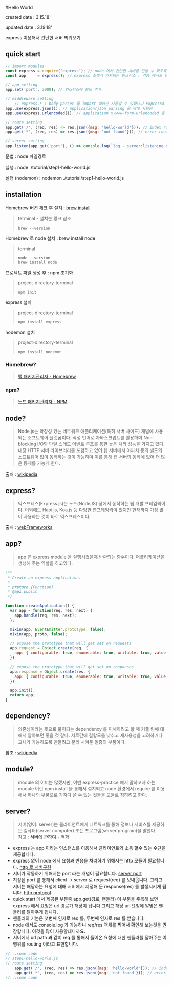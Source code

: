 #Hello World

created date : 3.15.18'

updated date : 3.19.18'

express 이용해서 간단한 서버 띄워보기

## quick start
```javascript
// import modules
const express = require('express'); // node 에서 간단한 서버를 만들 수 있도록 도와주는 모듈
const app     = express(); // express 실행시 반환되는 인스턴스 : 각종 메서드 들이 내장 되어 있음

// app setting
app.set('port', 3000); // 인스턴스에 필드 추가

// middleware setting
	// express.* : body-parser 를 import 해야만 사용할 수 있었으나 Express4 부터 내장 메서드로 등록됨
app.use(express.json()); // application/json parsing 을 위해 사용됨
app.use(express.urlencoded()); // application x-www-form-urlencoded 을 위해 사용됨

// route setting
app.get('/', (req, res) => res.json({msg: 'hello-world'})); // index routing
app.get('*', (req, res) => res.json({msg: 'not found'})); // error routing

// server setting
app.listen(app.get('port'), () => console.log(`log - server:listening on port ${app.get('port')}`));
```
문법 : node 파일경로

싫행 : node ./tutorial/step1-hello-world.js

실행 (nodemon) : nodemon ./tutorial/step1-hello-world.js
## installation
Homebrew 버젼 체크 후 설치 : [brew install](https://docs.brew.sh/Installation)
> terminal - 설치는 링크 참조
> ```text
> brew --version
> ```
Homebrew 로 node 설치 : brew install node 
> terminal
> ```text
> node --version
> brew install node   
> ```
프로젝트 파일 생성 후 : npm 초기화
> project-directory-terminal
> ```text
> npm init
> ```
express 설치 
> project-directory-terminal
> ```text
> npm install express
> ```
nodemon 설치 
> project-directory-terminal
> ```text
> npm install nodemon
> ```
### Homebrew?
> [맥 패키지관리자 - Homebrew](http://www.popit.kr/%EA%B0%9C%EB%B0%9C%EC%9E%90%EB%A5%BC-%EC%9C%84%ED%95%9C-%EB%A7%A5mac-%EC%A0%95%EB%B3%B4-%ED%8C%A8%ED%82%A4%EC%A7%80%EA%B4%80%EB%A6%AC%EC%9E%90-homebrew/)
### npm?
> [노드 패키지관리자 - NPM](https://velopert.com/241)

## node?
> Node.js는 확장성 있는 네트워크 애플리케이션(특히 서버 사이드) 개발에 사용되는 소프트웨어 플랫폼이다. 작성 언어로 자바스크립트를 활용하며 Non-blocking I/O와 단일 스레드 이벤트 루프를 통한 높은 처리 성능을 가지고 있다.
  내장 HTTP 서버 라이브러리를 포함하고 있어 웹 서버에서 아파치 등의 별도의 소프트웨어 없이 동작하는 것이 가능하며 이를 통해 웹 서버의 동작에 있어 더 많은 통제를 가능케 한다.
  
출처 : [wikipedia](https://ko.wikipedia.org/wiki/Node.js)  

## express?
> 익스프레스(Express.js)는 노드(NodeJS) 상에서 동작하는 웹 개발 프레임웍이다. 이외에도 Hapi.js, Koa.js 등 다양한 웹프레임웍이 있지만 현재까지 가장 많이 사용하는 것이 바로 익스프레스이다.

출처 : [webFrameworks](http://webframeworks.kr/getstarted/expressjs/)  

## app?
> app 은 express module 을 실행시켰을때 반환되는 함수이다. 어플리케이션을 생성해 주는 역할을 하고있다.

```javascript
/**
 * Create an express application.
 *
 * @return {Function}
 * @api public
 */

function createApplication() {
  var app = function(req, res, next) {
    app.handle(req, res, next);
  };

  mixin(app, EventEmitter.prototype, false);
  mixin(app, proto, false);

  // expose the prototype that will get set on requests
  app.request = Object.create(req, {
    app: { configurable: true, enumerable: true, writable: true, value: app }
  })

  // expose the prototype that will get set on responses
  app.response = Object.create(res, {
    app: { configurable: true, enumerable: true, writable: true, value: app }
  })

  app.init();
  return app;
}
```
## dependency?

> 의존성이라는 뜻으로 풀이되는 dependency 를 이해하려고 할 때 커플 링에 대해서 알아보면 좋을 것 같다.
서로간에 결합도를 낮추고 재사용성을 고려하거나 교체가 가능하도록 만들려고 분리 시켜둔 일종의 부품이다.

참조 : [wikipedia](https://en.wikipedia.org/wiki/Coupling_(computer_programming))

## module?
> module 의 이미는 많겠자만, 이번 express-practice 에서 말하고자 하는 module 이란 npm install 을 통해서 설치되고
> node 환경에서 require 를 이용해서 하나의 부품으로 가져다 쓸 수 있는 것들을 모듈로 칭하려고 한다.

## server?
> 서버(영어: server)는 클라이언트에게 네트워크를 통해 정보나 서비스를 제공하는 컴퓨터(server computer) 또는 프로그램(server program)을 말한다.  
> 참고 : [서버에 관하여 - 백과](https://ko.wikipedia.org/wiki/%EC%84%9C%EB%B2%84)

* express 는 app 이라는 인스턴스를 이용해서 클라이언트와 소통 할수 있는 수단을 제공합니다.
* express 없이 node 에서 요청과 반응을 처리하기 위해서는 http 모듈이 필요합니다. [http 로 서버구현](https://mylko72.gitbooks.io/node-js/content/chapter7/chapter7_4.html)
* 서버가 작동하기 위해서는 port 라는 개념이 필요합니다. [server port](https://en.wikipedia.org/wiki/Port_(computer_networking))
* 지정된 port 를 통해서 client -> server 로 request(req) 를 보내옵니다. 그리고 서버는 해당하는 요청에 대해 서버에서 지정해 둔 response(res) 를 발생시키게 됩니다.  [http protocol](https://developer.mozilla.org/ko/docs/Web/HTTP/Messages)
* quick start 에서 제공된 부분중 app.get(경로, 핸들러) 이 부분을 주목해 보면 express 에서 요청은 url 경로가 해당이 됩니다 그리고 해당 url 요청에 알맞은 핸들러를 달아주게 됩니다.
* 핸들러의 기본은 첫번째 인자로 req 를, 두번째 인자로 res 를 받습니다.
* node 에서도 console.log 가 가능하니 req/res 객체를 찍어서 확인해 보는것을 권장합니다. 이것을 많이 사용할테니까요.
* 서버에서 url path 과 같이 req 를 통해서 들어온 요청에 대한 핸들러를 달아주는 이 행위를 routing 이라고 표현합니다.
```javascript
//...some code
// step1-hello-world.js
// route setting
    app.get('/', (req, res) => res.json({msg: 'hello-world'})); // index routing
    app.get('*', (req, res) => res.json({msg: 'not found'})); // error routing
//...some code
```